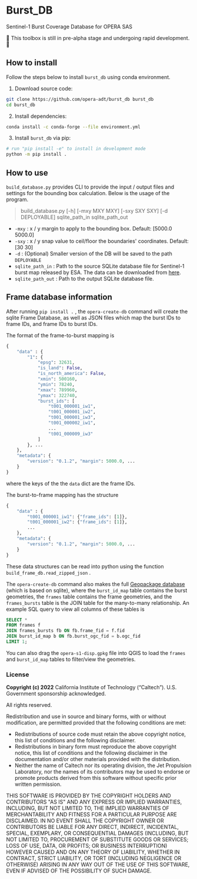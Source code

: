 # Burst_DB
Sentinel-1 Burst Coverage Database for OPERA SAS

🚨 This toolbox is still in pre-alpha stage and undergoing rapid development. 🚨

## How to install
Follow the steps below to install `burst_db` using conda environment.

1. Download source code:

```bash
git clone https://github.com/opera-adt/burst_db burst_db
cd burst_db
```

2. Install dependencies:

```bash
conda install -c conda-forge --file environment.yml
```

3. Install `burst_db` via pip:

```bash
# run "pip install -e" to install in development mode
python -m pip install .
```

## How to use
`build_database.py` provides CLI to provide the input / output files and settings for the bounding box calculation. Below is the usage of the program.

>build_database.py [-h] [-mxy MXY MXY] [-sxy SXY SXY] [-d DEPLOYABLE] sqlite_path_in sqlite_path_out

- `-mxy` : x / y margin to apply to the bounding box. Default: [5000.0 5000.0]
- `-sxy` : x / y snap value to ceil/floor the boundaries' coordinates. Default: [30 30]
- `-d` : (Optional) Smaller version of the DB will be saved to the path `DEPLOYABLE`
- `sqlite_path_in` : Path to the source SQLite database file for Sentinel-1 burst map released by ESA. The data can be downloaded from [here](https://sar-mpc.eu/files/S1_burstid_20220530.zip).
- `sqlite_path_out` : Path to the output SQLite database file.


## Frame database information

After running `pip install .` , the `opera-create-db` command will create the sqlite Frame Database, as well as JSON files which map the burst IDs to frame IDs, and frame IDs to burst IDs.

The format of the frame-to-burst mapping is
```python
{
    "data" : {
        "1": {
            "epsg": 32631,
            "is_land": False,
            "is_north_america": False,
            "xmin": 500160,
            "ymin": 78240,
            "xmax": 789960,
            "ymax": 322740,
            "burst_ids": [
                "t001_000001_iw1",
                "t001_000001_iw2",
                "t001_000001_iw3",
                "t001_000002_iw1",
                ...
                "t001_000009_iw3"
            ]
        }, ...
    },
    "metadata": {
        "version": "0.1.2", "margin": 5000.0, ...
    }
}
```
where the keys of the the `data` dict are the frame IDs.

The burst-to-frame mapping has the structure
```python
{
    "data" : {
        "t001_000001_iw1": {"frame_ids": [1]},
        "t001_000001_iw2": {"frame_ids": [1]},
        ...
    },
    "metadata": {
        "version": "0.1.2", "margin": 5000.0, ...
    }
}
```
These data structures can be read into python using the function `build_frame_db.read_zipped_json` .

The `opera-create-db` command also makes the full [Geopackage database](https://www.geopackage.org/) (which is based on sqlite), where the `burst_id_map` table contains the burst geometries, the `frames` table contains the frame geometries, and the `frames_bursts` table is the JOIN table for the many-to-many relationship.
An example SQL query to view all columns of these tables is
```sql
SELECT *
FROM frames f
JOIN frames_bursts fb ON fb.frame_fid = f.fid
JOIN burst_id_map b ON fb.burst_ogc_fid = b.ogc_fid
LIMIT 1;
```
You can also drag the `opera-s1-disp.gpkg` file into QGIS to load the `frames` and `burst_id_map` tables to filter/view the geometries.


### License
**Copyright (c) 2022** California Institute of Technology (“Caltech”). U.S. Government
sponsorship acknowledged.

All rights reserved.

Redistribution and use in source and binary forms, with or without modification, are permitted provided
that the following conditions are met:
* Redistributions of source code must retain the above copyright notice, this list of conditions and
the following disclaimer.
* Redistributions in binary form must reproduce the above copyright notice, this list of conditions
and the following disclaimer in the documentation and/or other materials provided with the
distribution.
* Neither the name of Caltech nor its operating division, the Jet Propulsion Laboratory, nor the
names of its contributors may be used to endorse or promote products derived from this software
without specific prior written permission.

THIS SOFTWARE IS PROVIDED BY THE COPYRIGHT HOLDERS AND CONTRIBUTORS "AS
IS" AND ANY EXPRESS OR IMPLIED WARRANTIES, INCLUDING, BUT NOT LIMITED TO,
THE IMPLIED WARRANTIES OF MERCHANTABILITY AND FITNESS FOR A PARTICULAR
PURPOSE ARE DISCLAIMED. IN NO EVENT SHALL THE COPYRIGHT OWNER OR
CONTRIBUTORS BE LIABLE FOR ANY DIRECT, INDIRECT, INCIDENTAL, SPECIAL,
EXEMPLARY, OR CONSEQUENTIAL DAMAGES (INCLUDING, BUT NOT LIMITED TO,
PROCUREMENT OF SUBSTITUTE GOODS OR SERVICES; LOSS OF USE, DATA, OR PROFITS;
OR BUSINESS INTERRUPTION) HOWEVER CAUSED AND ON ANY THEORY OF LIABILITY,
WHETHER IN CONTRACT, STRICT LIABILITY, OR TORT (INCLUDING NEGLIGENCE OR
OTHERWISE) ARISING IN ANY WAY OUT OF THE USE OF THIS SOFTWARE, EVEN IF
ADVISED OF THE POSSIBILITY OF SUCH DAMAGE.
